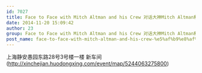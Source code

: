 ```yaml
---
id: 7027
title: Face to Face with Mitch Altman and his Crew 对话大神Mitch Altman和他的团队 － Nov 23
date: 2014-11-20 15:09:42
author: 23
group: Face to Face with Mitch Altman and his Crew 对话大神Mitch Altman和他的团队 － Nov 23
post_name: face-to-face-with-mitch-altman-and-his-crew-%e5%af%b9%e8%af%9d%e5%a4%a7%e7%a5%9emitch-altman%e5%92%8c%e4%bb%96%e7%9a%84%e5%9b%a2%e9%98%9f-%ef%bc%8d-nov-23
---
```


上海静安愚园东路28号3号楼一楼 新车间(http://xinchejian.huodongxing.com/event/map/5244063275800)